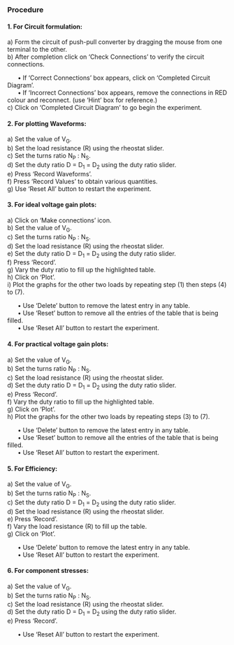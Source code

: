 ### Procedure

#### 1. For Circuit formulation:

a)  Form the circuit of push-pull converter by dragging the mouse from one terminal to the other.<br>
b)  After completion click on ‘Check Connections’ to verify the circuit connections.<br>

&nbsp; &nbsp; &nbsp; &#8226; If ‘Correct Connections’ box appears, click on ‘Completed Circuit Diagram’.<br>
&nbsp; &nbsp; &nbsp; &#8226; If ‘Incorrect Connections’ box appears, remove the connections in RED colour and reconnect. (use ‘Hint’ box for reference.)<br>
c)  Click on ‘Completed Circuit Diagram’ to go begin the experiment.<br>

#### 2. For plotting Waveforms:

a)  Set the value of V<sub>G</sub>.<br>
b)  Set the load resistance (R) using the rheostat slider. <br>
c)  Set the turns ratio N<sub>P</sub> : N<sub>S</sub>.<br>
d)  Set the duty ratio D = D<sub>1</sub> = D<sub>2</sub> using the duty ratio slider. <br>
e)  Press ‘Record Waveforms’.<br>
f)  Press ‘Record Values’ to obtain various quantities.<br>
g)  Use ‘Reset All’ button to restart the experiment.<br>

#### 3.  For ideal voltage gain plots:

a)  Click on ‘Make connections’ icon.<br>
b)  Set the value of V<sub>G</sub>.<br>
c)  Set the turns ratio N<sub>P</sub> : N<sub>S</sub>.<br>
d)  Set the load resistance (R) using the rheostat slider. <br>
e)  Set the duty ratio D = D<sub>1</sub> = D<sub>2</sub> using the duty ratio slider. <br>
f)  Press ‘Record’.<br>
g)  Vary the duty ratio to fill up the highlighted table.<br>
h)  Click on ‘Plot’.<br>
i)  Plot the graphs for the other two loads by repeating step (1) then steps (4) to (7).<br>

&nbsp; &nbsp; &nbsp; &#8226; Use ‘Delete’ button to remove the latest entry in any table.<br>
&nbsp; &nbsp; &nbsp; &#8226; Use ‘Reset’ button to remove all the entries of the table that is being filled.<br>
&nbsp; &nbsp; &nbsp; &#8226; Use ‘Reset All’ button to restart the experiment.<br>

#### 4.  For practical voltage gain plots:

a)  Set the value of V<sub>G</sub>.<br>
b)  Set the turns ratio N<sub>P</sub> : N<sub>S</sub>.<br>
c)  Set the load resistance (R) using the rheostat slider. <br>
d)  Set the duty ratio D = D<sub>1</sub> = D<sub>2</sub> using the duty ratio slider. <br>
e)  Press ‘Record’.<br>
f)  Vary the duty ratio to fill up the highlighted table.<br>
g)  Click on ‘Plot’.<br>
h)  Plot the graphs for the other two loads by repeating steps (3) to (7).<br>

&nbsp; &nbsp; &nbsp; &#8226; Use ‘Delete’ button to remove the latest entry in any table.<br>
&nbsp; &nbsp; &nbsp; &#8226; Use ‘Reset’ button to remove all the entries of the table that is being filled.<br>
&nbsp; &nbsp; &nbsp; &#8226; Use ‘Reset All’ button to restart the experiment.<br>

#### 5.  For Efficiency:

a)  Set the value of V<sub>G</sub>.<br>
b)  Set the turns ratio N<sub>P</sub> : N<sub>S</sub>.<br>
c)  Set the duty ratio D = D<sub>1</sub> = D<sub>2</sub> using the duty ratio slider. <br>
d)  Set the load resistance (R) using the rheostat slider. <br>
e)  Press ‘Record’.<br>
f)  Vary the load resistance (R) to fill up the table.<br>
g)  Click on ‘Plot’.<br>

&nbsp; &nbsp; &nbsp; &#8226; Use ‘Delete’ button to remove the latest entry in any table.<br>
&nbsp; &nbsp; &nbsp; &#8226; Use ‘Reset All’ button to restart the experiment.<br>

#### 6.  For component stresses: 

a)  Set the value of V<sub>G</sub>.<br>
b)  Set the turns ratio N<sub>P</sub> : N<sub>S</sub>. <br>
c)  Set the load resistance (R) using the rheostat slider. <br>
d)  Set the duty ratio D = D<sub>1</sub> = D<sub>2</sub> using the duty ratio slider. <br>
e)  Press ‘Record’.<br>

&nbsp; &nbsp; &nbsp; &#8226; Use ‘Reset All’ button to restart the experiment.<br>
